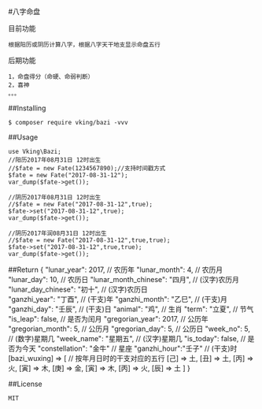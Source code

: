 #八字命盘

目前功能

    根据阳历或阴历计算八字，根据八字天干地支显示命盘五行

后期功能

    1，命盘得分（命硬、命弱判断）
    2，喜神
    。。。
    
##Installing
    
    $ composer require vking/bazi -vvv
##Usage
    
    use Vking\Bazi;
    //阳历2017年08月31日 12时出生
    //$fate = new Fate(1234567890);//支持时间戳方式
    $fate = new Fate("2017-08-31-12");
    var_dump($fate->get());
    
    //阴历2017年08月31日 12时出生
    //$fate = new Fate("2017-08-31-12",true);
    $fate->set("2017-08-31-12",true);
    var_dump($fate->get());
    
    //阴历2017年润08月31日 12时出生
    //$fate = new Fate("2017-08-31-12",true,true);
    $fate->set("2017-08-31-12",true,true);
    var_dump($fate->get());
    
##Return
    {
        "lunar_year": 2017,                 // 农历年
        "lunar_month": 4,                   // 农历月
        "lunar_day": 10,                    // 农历日
        "lunar_month_chinese": "四月",       // (汉字)农历月
        "lunar_day_chinese": "初十",         // (汉字)农历日  
        "ganzhi_year": "丁酉",               // (干支)年
        "ganzhi_month": "乙巳",              // (干支)月
        "ganzhi_day": "壬辰",                // (干支)日
        "animal": "鸡",                      // 生肖
        "term": "立夏",                      // 节气
        "is_leap": false,                    // 是否为闰月
        "gregorian_year": 2017,              // 公历年
        "gregorian_month": 5,                // 公历月
        "gregorian_day": 5,                  // 公历日
        "week_no": 5,                        // (数字)星期几
        "week_name": "星期五",                // (汉字)星期几
        "is_today": false,                   // 是否为今天
        "constellation": "金牛"               // 星座
        "ganzhi_hour":"壬子"                  // (干支)时
        [bazi_wuxing] => [                   // 按年月日时的干支对应的五行
            [己] => 土,
            [丑] => 土,
            [丙] => 火,
            [寅] => 木,
            [庚] => 金,
            [寅] => 木,
            [丙] => 火,
            [辰] => 土
        ]
    }
    
##License

    MIT